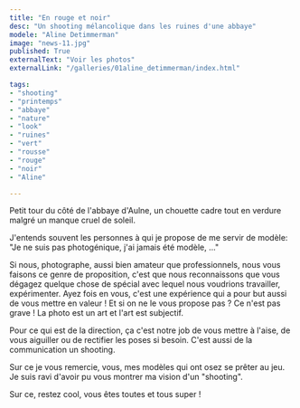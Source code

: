 ```yaml
---
title: "En rouge et noir"
desc: "Un shooting mélancolique dans les ruines d'une abbaye"
modele: "Aline Detimmerman"
image: "news-11.jpg"
published: True
externalText: "Voir les photos"
externalLink: "/galleries/01aline_detimmerman/index.html"

tags:
- "shooting"
- "printemps"
- "abbaye"
- "nature"
- "look"
- "ruines"
- "vert"
- "rousse"
- "rouge"
- "noir"
- "Aline"

---
```

Petit tour du côté de l'abbaye d'Aulne, un chouette cadre tout en verdure malgré un manque cruel de soleil.

J'entends souvent les personnes à qui je propose de me servir de modèle: "Je ne suis pas photogénique, j'ai jamais été modèle, ..."

Si nous, photographe, aussi bien amateur que professionnels, nous vous faisons ce genre de proposition, c'est que nous reconnaissons que vous dégagez quelque chose de spécial avec lequel nous voudrions travailler, expérimenter. Ayez fois en vous, c'est une expérience qui a pour but aussi de vous mettre en valeur ! Et si on ne le vous propose pas ? Ce n'est pas grave ! La photo est un art et l'art est subjectif.

Pour ce qui est de la direction, ça c'est notre job de vous mettre à l'aise, de vous aiguiller ou de rectifier les poses si besoin. C'est aussi de la communication un shooting.

Sur ce je vous remercie, vous, mes modèles qui ont osez se prêter au jeu. Je suis ravi d'avoir pu vous montrer ma vision d'un "shooting".

Sur ce, restez cool, vous êtes toutes et tous super !

